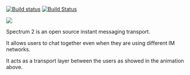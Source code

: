 [![Build status](https://ci.appveyor.com/api/projects/status/ly5kr8pg0qjr68wr/branch/master?svg=true)](https://ci.appveyor.com/project/vitalyster/spectrum2/branch/master) [![Build Status](https://img.shields.io/docker/cloud/build/spectrum2/spectrum.svg?style=flat)](https://cloud.docker.com/u/spectrum2/repository/docker/spectrum2/spectrum)




![](http://spectrum.im/animation.gif)

Spectrum 2 is an open source instant messaging transport.

It allows users to chat together even when they are using different IM networks.

It acts as a transport layer between the users as showed in the animation above. 
